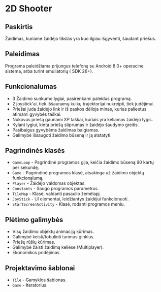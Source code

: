 # 2D Shooter

## Paskirtis

Žaidimas, kuriame žaidėjo tikslas yra kuo ilgiau išgyventi, šaudant priešus.

## Paleidimas

Programa paleidžiama prijungus telefoną su Android 8.0+ operacine sistema, arba turint emuliatorių (
SDK 26+).

## Funkcionalumas

- 3 Žaidimo sunkumo lygiai, pasirenkami paleidus programą.
- 2 joystick'ai, tiek iššaunamų kulkų trajektorijai nukreipti, tiek judėjimui.
- Priešai juda žaidėjo link ir iš paskos dėlioja minas, kurias palieetus atimami gyvybės taškai.
- Nukovus priešą gaunami XP taškai, kuriais yra keliamas žaidėjo lygis.
- Kylant lygiui, kinta priešų stiprumas ir žaidėjo šaudymo greitis.
- Pasibaigus gyvybėms žaidimas baigiamas.
- Galimybė išsaugoti žaidimo būseną ir ją atstatyti.

## Pagrindinės klasės

- `GameLoop` - Pagrindinė programos gija, keičia žaidimo būseną 60 kartų per sekundę.
- `Game` - Pagrindinė programos klasė, atsakinga už žaidimo objektų funkcionalumą.
- `Player` - Žaidėjo valdomas objektas.
- `Constants` - Saugo programos parametrus.
- `TileMap` - Klasė, valdanti pasaulio žemėlapį.
- `JoyStick` - UI elementai, leidžiantys žaidėjui funkcionuoti.
- `StartScreenActivity` - Klasė, rodanti programos meniu.

## Plėtimo galimybės

- Visų žaidimo objektų animacijų kūrimas.
- Galimybė keisti/tobulinti turimus ginklus.
- Priešų rūšių kūrimas.
- Galimybė žaisti žaidimą keliese (Multiplayer).
- Ekonomikos pridėjimas.

## Projektavimo šablonai

- `Tile` - Gamyklos šablonas.
- `Game` - Iteratorius.